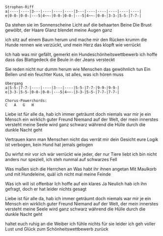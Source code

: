 
```
Strophen-Riff
a|----|----|3---|----|----|----|3---|----|----|----|----|----|
e|0-0-|0-0-|---5|4~~-|0-0-|0-0-|---5|4~~-|0-0-|3-3-|5-5-|7-7-|
```

Da stehen sie im Sonnenscheine
Licht auf die behaarten Beine
Die Brust gewölbt, der Haare Glanz blendet meine Augen ganz

ich sitz auf einem Baum herum
und mache mir den Rücken krumm
die Hunde rennen wie verzückt, und mein Herz das klopft wie verrückt

Ich hab was mir gefällt, gemerkt
ein Hundeschönheitswettbewerb
ich hoffe dass das Blattgedeck die Beule in der Jeans versteckt

Sie reden nicht nur dumm herum
wie Menschen das gewöhnlich tun
Ein Bellen und ein feuchter Kuss, ist alles, was ich hören muss

```
Übergang
a|5-5-|7-7-|----|----|3---|----|5-5-|7-7-|9-9-|9-9-|
e|3-3-|5-5-|0-0-|0-0-|---5|4~~-|3-3-|5-5-|7-7-|7-7-|

Chorus-Powerchords:
C	A	G	H
```

Liebe ist für alle da,
hab ich immer geträumt
doch niemals war mir je ein Mensch
ein wirklich guter Freund
Niemand auf der Welt, 
der mein innerstes versteht
meine Seele wird ganz schwarz während
die Hülle durch die dunkle Nacht geht

Vertrauen kann man Menschen nicht
das verrät mir dein Gesicht
eure Logik ist verbogen, kein Hund hat jemals gelogen

Du wirfst mir vor ich wär verrückt
wie jeder, der nur Tiere liebt
ich bin nicht anders nur speziell, ich steh nunmal auf schwarzes Fell

Was maßen sich die Herrchen an
Was habt ihr ihnen angetan
Mit Maulkorb und mit Hundeleine, quäl ich nicht mal meine Feinde

Was ich will ist offenbar
Ich hoffe auf ein klares Ja
Neulich hab ich ihn gefragt, doch er hat leider nichts gesagt

Liebe ist für alle da,
hab ich immer geträumt
doch niemals war mir je ein Mensch
ein wirklich guter Freund
Niemand auf der Welt, 
der mein innerstes versteht
meine Seele wird ganz schwarz während
die Hülle durch die dunkle Nacht geht

haltet euch ruhig an die Weiber
ich fühle nichts für sie leider
ich geh voller Lust und Glück zum Schönheitswettbewerb zurück
